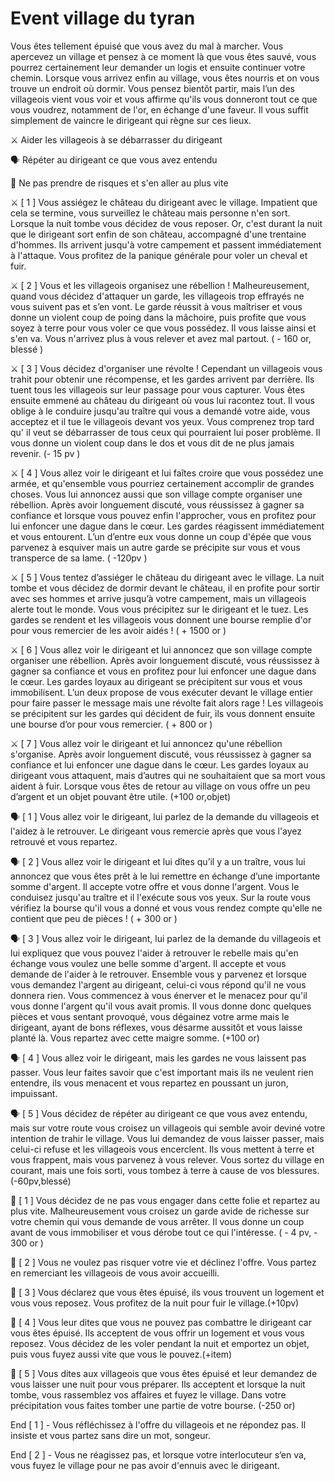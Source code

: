 # Event village du tyran

Vous êtes tellement épuisé que vous avez du mal à marcher. Vous apercevez un village et pensez à ce moment là que vous êtes sauvé, vous pourrez certainement leur demander un logis et ensuite continuer votre chemin. Lorsque vous arrivez enfin au village, vous êtes nourris et on vous trouve un endroit où dormir. Vous pensez bientôt partir, mais l’un des villageois vient vous voir et vous affirme qu'ils vous donneront tout ce que vous voudrez, notamment de l'or, en échange d'une faveur. Il vous suffit simplement de vaincre le dirigeant qui règne sur ces lieux.

:crossed_swords: Aider les villageois à se débarrasser du dirigeant

:speaking_head: Répéter au dirigeant ce que vous avez entendu

🚶 Ne pas prendre de risques et s'en aller au plus vite

:crossed_swords: [ 1 ] Vous assiégez le château du dirigeant avec le village. Impatient que cela se termine, vous surveillez le château mais personne n'en sort. Lorsque la nuit tombe vous décidez de vous reposer. Or, c'est durant la nuit que le dirigeant sort enfin de son château, accompagné d'une trentaine d'hommes. Ils arrivent jusqu'à votre campement et passent immédiatement à l'attaque. Vous profitez de la panique générale pour voler un cheval et fuir.

:crossed_swords: [ 2 ] Vous et les villageois organisez une rébellion ! Malheureusement, quand vous décidez d'attaquer un garde, les villageois trop effrayés ne vous suivent pas et s’en vont. Le garde réussit à vous maîtriser et vous donne un violent coup de poing dans la mâchoire, puis profite que vous soyez à terre pour vous voler ce que vous possédez. Il vous laisse ainsi et s'en va. Vous n'arrivez plus à vous relever et avez mal partout. ( - 160 or, blessé )

:crossed_swords: [ 3 ] Vous décidez d'organiser une révolte ! Cependant un villageois vous trahit pour obtenir une récompense, et les gardes arrivent par derrière. Ils tuent tous les villageois sur leur passage pour vous capturer. Vous êtes ensuite emmené au château du dirigeant où vous lui racontez tout. Il vous oblige à le conduire jusqu'au traître qui vous a demandé votre aide, vous acceptez et il tue le villageois devant vos yeux. Vous comprenez trop tard qu' il veut se débarrasser de tous ceux qui pourraient lui poser problème. Il vous donne un violent coup dans le dos et vous dit de ne plus jamais revenir. (- 15 pv )

:crossed_swords: [ 4 ] Vous allez voir le dirigeant et lui faîtes croire que vous possédez une armée, et qu'ensemble vous pourriez certainement accomplir de grandes choses. Vous lui annoncez aussi que son village compte organiser une rébellion. Après avoir longuement discuté, vous réussissez à gagner sa confiance et lorsque vous pouvez enfin l'approcher, vous en profitez pour lui enfoncer une dague dans le cœur. Les gardes réagissent immédiatement et vous entourent. L’un d’entre eux vous donne un coup d'épée que vous parvenez à esquiver mais un autre garde se précipite sur vous et vous transperce de sa lame. ( -120pv )

:crossed_swords: [ 5 ] Vous tentez d’assiéger le château du dirigeant avec le village. La nuit tombe et vous décidez de dormir devant le château, il en profite pour sortir avec ses hommes et arrive jusqu’à votre campement, mais un villageois alerte tout le monde. Vous vous précipitez sur le dirigeant et le tuez. Les gardes se rendent et les villageois vous donnent une bourse remplie d'or pour vous remercier de les avoir aidés ! ( + 1500 or )

:crossed_swords: [ 6 ] Vous allez voir le dirigeant et lui annoncez que son village compte organiser une rébellion. Après avoir longuement discuté, vous réussissez à gagner sa confiance et vous en profitez pour lui enfoncer une dague dans le cœur. Les gardes loyaux au dirigeant se précipitent sur vous et vous immobilisent. L’un deux propose de vous exécuter devant le village entier pour faire passer le message mais une révolte fait alors rage ! Les villageois se précipitent sur les gardes qui décident de fuir, ils vous donnent ensuite une bourse d’or pour vous remercier. ( + 800 or )

:crossed_swords: [ 7 ] Vous allez voir le dirigeant et lui annoncez qu'une rébellion s'organise. Après avoir longuement discuté, vous réussissez à gagner sa confiance et lui enfoncer une dague dans le cœur. Les gardes loyaux au dirigeant vous attaquent, mais d’autres qui ne souhaitaient que sa mort vous aident à fuir. Lorsque vous êtes de retour au village on vous offre un peu d’argent et un objet pouvant être utile. (+100 or,objet)

:speaking_head: [ 1 ] Vous allez voir le dirigeant, lui parlez de la demande du villageois et l'aidez à le retrouver. Le dirigeant vous remercie après que vous l'ayez retrouvé et vous repartez.

:speaking_head: [ 2 ] Vous allez voir le dirigeant et lui dîtes qu’il y a un traître, vous lui annoncez que vous êtes prêt à le lui remettre en échange d’une importante somme d'argent. Il accepte votre offre et vous donne l'argent. Vous le conduisez jusqu'au traître et il l'exécute sous vos yeux. Sur la route vous vérifiez la bourse qu'il vous a donné et vous vous rendez compte qu'elle ne contient que peu de pièces ! ( + 300 or )

:speaking_head: [ 3 ] Vous allez voir le dirigeant, lui parlez de la demande du villageois et lui expliquez que vous pouvez l'aider à retrouver le rebelle mais qu'en échange vous voulez une belle somme d'argent. Il accepte et vous demande de l'aider à le retrouver. Ensemble vous y parvenez et lorsque vous demandez l'argent au dirigeant, celui-ci vous répond qu'il ne vous donnera rien. Vous commencez à vous énerver et le menacez pour qu'il vous donne l'argent qu'il vous avait promis. Il vous donne donc quelques pièces et vous sentant provoqué, vous dégainez votre arme mais le dirigeant, ayant de bons réflexes, vous désarme aussitôt et vous laisse planté là. Vous repartez avec cette maigre somme. (+100 or)

:speaking_head: [ 4 ] Vous allez voir le dirigeant, mais les gardes ne vous laissent pas passer. Vous leur faites savoir que c'est important mais ils ne veulent rien entendre, ils vous menacent et vous repartez en poussant un juron, impuissant.

:speaking_head: [ 5 ] Vous décidez de répéter au dirigeant ce que vous avez entendu, mais sur votre route vous croisez un villageois qui semble avoir deviné votre intention de trahir le village. Vous lui demandez de vous laisser passer, mais celui-ci refuse et les villageois vous encerclent. Ils vous mettent à terre et vous frappent, mais vous parvenez à vous relever. Vous sortez du village en courant, mais une fois sorti, vous tombez à terre à cause de vos blessures. (-60pv,blessé)

🚶 [ 1 ] Vous décidez de ne pas vous engager dans cette folie et repartez au plus vite. Malheureusement vous croisez un garde avide de richesse sur votre chemin qui vous demande de vous arrêter. Il vous donne un coup avant de vous immobiliser et vous dérobe tout ce qui l'intéresse. ( - 4 pv, - 300 or )

🚶 [ 2 ] Vous ne voulez pas risquer votre vie et déclinez l'offre. Vous partez en remerciant les villageois de vous avoir accueilli.

🚶 [ 3 ] Vous déclarez que vous êtes épuisé, ils vous trouvent un logement et vous vous reposez. Vous profitez de la nuit pour fuir le village.(+10pv)

🚶 [ 4 ] Vous leur dites que vous ne pouvez pas combattre le dirigeant car vous êtes épuisé. Ils acceptent de vous offrir un logement et vous vous reposez. Vous décidez de les voler pendant la nuit et emportez un objet, puis vous fuyez aussi vite que vous le pouvez.(+item)

🚶 [ 5 ] Vous dites aux villageois que vous êtes épuisé et leur demandez de vous laisser une nuit pour vous préparer. Ils acceptent et lorsque la nuit tombe, vous rassemblez vos affaires et fuyez le village. Dans votre précipitation vous faites tomber une partie de votre bourse. (-250 or)

End [ 1 ] - Vous réfléchissez à l'offre du villageois et ne répondez pas. Il insiste et vous partez sans dire un mot, songeur.

End [ 2 ] - Vous ne réagissez pas, et lorsque votre interlocuteur s’en va, vous fuyez le village pour ne pas avoir d'ennuis avec le dirigeant.
